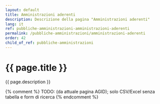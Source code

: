 ```yaml
---
layout: default
title: Amministrazioni aderenti
description: Descrizione della pagina "Amministrazioni aderenti"
lang: it
ref: pubbliche-amministrazioni-amministrazioni-aderenti
permalink: /pubbliche-amministrazioni/amministrazioni-aderenti
order: 42
child_of_ref: pubbliche-amministrazioni
---
```


<main class="container my-5">
    <h1>{{ page.title }}</h1>
    <p class="lead">{{ page.description }}</p>
    {% comment %}
    TODO: (da attuale pagina AGID); solo CSV/Excel senza tabella e form di ricerca
    {% endcomment %}
</main>
